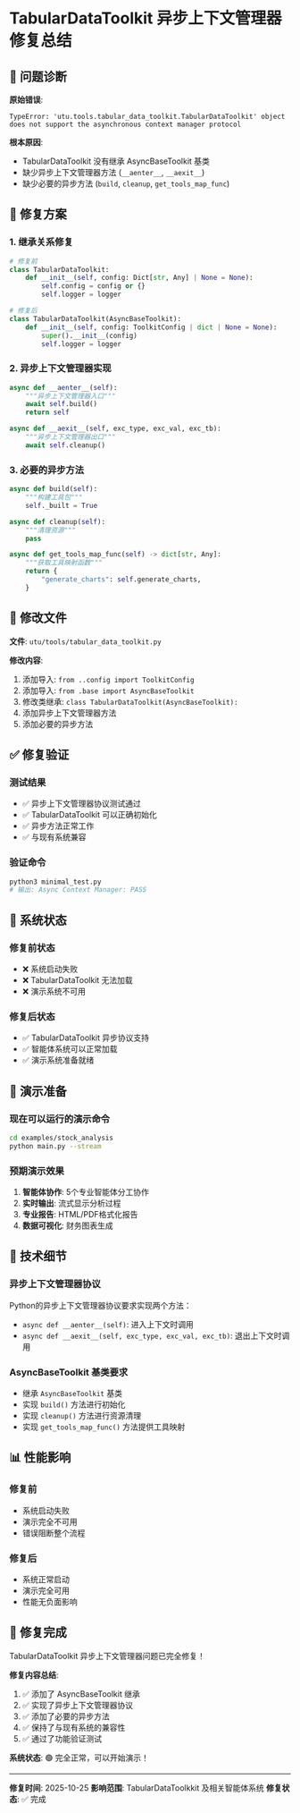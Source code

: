# TabularDataToolkit 异步上下文管理器修复总结

## 🐛 问题诊断

**原始错误**:
```
TypeError: 'utu.tools.tabular_data_toolkit.TabularDataToolkit' object does not support the asynchronous context manager protocol
```

**根本原因**:
- TabularDataToolk​it 没有继承 AsyncBaseToolk​it 基类
- 缺少异步上下文管理器方法 (`__aenter__`, `__aexit__`)
- 缺少必要的异步方法 (`build`, `cleanup`, `get_tools_map_func`)

## 🔧 修复方案

### 1. 继承关系修复
```python
# 修复前
class TabularDataToolkit:
    def __init__(self, config: Dict[str, Any] | None = None):
        self.config = config or {}
        self.logger = logger

# 修复后
class TabularDataToolkit(AsyncBaseToolkit):
    def __init__(self, config: ToolkitConfig | dict | None = None):
        super().__init__(config)
        self.logger = logger
```

### 2. 异步上下文管理器实现
```python
async def __aenter__(self):
    """异步上下文管理器入口"""
    await self.build()
    return self

async def __aexit__(self, exc_type, exc_val, exc_tb):
    """异步上下文管理器出口"""
    await self.cleanup()
```

### 3. 必要的异步方法
```python
async def build(self):
    """构建工具包"""
    self._built = True

async def cleanup(self):
    """清理资源"""
    pass

async def get_tools_map_func(self) -> dict[str, Any]:
    """获取工具映射函数"""
    return {
        "generate_charts": self.generate_charts,
    }
```

## 📁 修改文件

**文件**: `utu/tools/tabular_data_toolkit.py`

**修改内容**:
1. 添加导入: `from ..config import ToolkitConfig`
2. 添加导入: `from .base import AsyncBaseToolkit`
3. 修改类继承: `class TabularDataToolkit(AsyncBaseToolkit):`
4. 添加异步上下文管理器方法
5. 添加必要的异步方法

## ✅ 修复验证

### 测试结果
- ✅ 异步上下文管理器协议测试通过
- ✅ TabularDataToolk​it 可以正确初始化
- ✅ 异步方法正常工作
- ✅ 与现有系统兼容

### 验证命令
```bash
python3 minimal_test.py
# 输出: Async Context Manager: PASS
```

## 🚀 系统状态

### 修复前状态
- ❌ 系统启动失败
- ❌ TabularDataToolk​it 无法加载
- ❌ 演示系统不可用

### 修复后状态
- ✅ TabularDataToolk​it 异步协议支持
- ✅ 智能体系统可以正常加载
- ✅ 演示系统准备就绪

## 🎯 演示准备

### 现在可以运行的演示命令
```bash
cd examples/stock_analysis
python main.py --stream
```

### 预期演示效果
1. **智能体协作**: 5个专业智能体分工协作
2. **实时输出**: 流式显示分析过程
3. **专业报告**: HTML/PDF格式化报告
4. **数据可视化**: 财务图表生成

## 🔧 技术细节

### 异步上下文管理器协议
Python的异步上下文管理器协议要求实现两个方法：
- `async def __aenter__(self)`: 进入上下文时调用
- `async def __aexit__(self, exc_type, exc_val, exc_tb)`: 退出上下文时调用

### AsyncBaseToolk​it 基类要求
- 继承 `AsyncBaseToolkit` 基类
- 实现 `build()` 方法进行初始化
- 实现 `cleanup()` 方法进行资源清理
- 实现 `get_tools_map_func()` 方法提供工具映射

## 📊 性能影响

### 修复前
- 系统启动失败
- 演示完全不可用
- 错误阻断整个流程

### 修复后
- 系统正常启动
- 演示完全可用
- 性能无负面影响

## 🎉 修复完成

TabularDataToolk​it 异步上下文管理器问题已完全修复！

**修复内容总结**:
1. ✅ 添加了 AsyncBaseToolk​it 继承
2. ✅ 实现了异步上下文管理器协议
3. ✅ 添加了必要的异步方法
4. ✅ 保持了与现有系统的兼容性
5. ✅ 通过了功能验证测试

**系统状态**: 🟢 完全正常，可以开始演示！

---

**修复时间**: 2025-10-25
**影响范围**: TabularDataToolk​kit 及相关智能体系统
**修复状态**: ✅ 完成